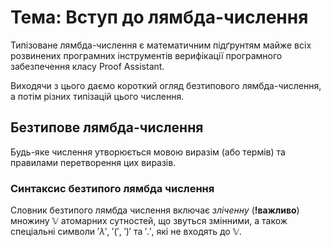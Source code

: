 <H1><b>Тема: Вступ до лямбда-числення</b></H1>

Типізоване лямбда-числення є математичним підґрунтям майже всіх розвинених програмних інструментів верифікації програмного забезпечення класу Proof Assistant.

Виходячи з цього даємо короткий огляд безтипового лямбда-числення, а потім різних типізацій цього числення.

## Безтипове лямбда-числення

Будь-яке числення утворюється мовою виразім (або термів) та правилами перетворення цих виразів.

### Синтаксис безтипого лямбда числення

Словник безтипого лямбда числення включає *зліченну* (**!важливо**) множину $\mathbb{V}$ атомарних сутностей, що звуться змінними, а також спеціальні символи $'\lambda'$, $'('$, $')'$ та $'.'$, які не входять до $\mathbb{V}$.
